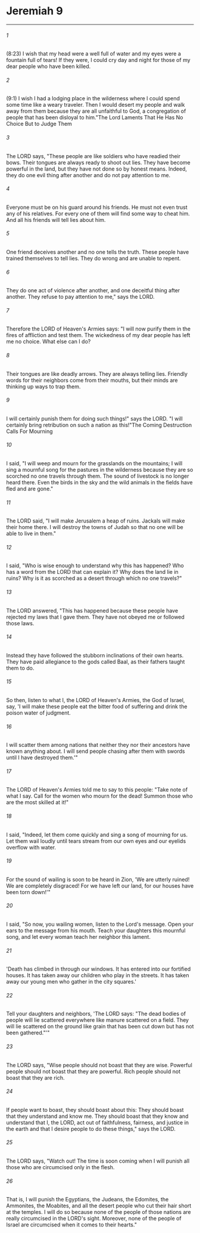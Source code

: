 # Jeremiah 9
***



###### 1 
(8:23) I wish that my head were a well full of water and my eyes were a fountain full of tears! If they were, I could cry day and night for those of my dear people who have been killed. 

###### 2 
(9:1) I wish I had a lodging place in the wilderness where I could spend some time like a weary traveler. Then I would desert my people and walk away from them because they are all unfaithful to God, a congregation of people that has been disloyal to him."The Lord Laments That He Has No Choice But to Judge Them 

###### 3 
The LORD says, "These people are like soldiers who have readied their bows. Their tongues are always ready to shoot out lies. They have become powerful in the land, but they have not done so by honest means. Indeed, they do one evil thing after another and do not pay attention to me. 

###### 4 
Everyone must be on his guard around his friends. He must not even trust any of his relatives. For every one of them will find some way to cheat him. And all his friends will tell lies about him. 

###### 5 
One friend deceives another and no one tells the truth. These people have trained themselves to tell lies. They do wrong and are unable to repent. 

###### 6 
They do one act of violence after another, and one deceitful thing after another. They refuse to pay attention to me," says the LORD. 

###### 7 
Therefore the LORD of Heaven's Armies says: "I will now purify them in the fires of affliction and test them. The wickedness of my dear people has left me no choice. What else can I do? 

###### 8 
Their tongues are like deadly arrows. They are always telling lies. Friendly words for their neighbors come from their mouths, but their minds are thinking up ways to trap them. 

###### 9 
I will certainly punish them for doing such things!" says the LORD. "I will certainly bring retribution on such a nation as this!"The Coming Destruction Calls For Mourning 

###### 10 
I said, "I will weep and mourn for the grasslands on the mountains; I will sing a mournful song for the pastures in the wilderness because they are so scorched no one travels through them. The sound of livestock is no longer heard there. Even the birds in the sky and the wild animals in the fields have fled and are gone." 

###### 11 
The LORD said, "I will make Jerusalem a heap of ruins. Jackals will make their home there. I will destroy the towns of Judah so that no one will be able to live in them." 

###### 12 
I said, "Who is wise enough to understand why this has happened? Who has a word from the LORD that can explain it? Why does the land lie in ruins? Why is it as scorched as a desert through which no one travels?" 

###### 13 
The LORD answered, "This has happened because these people have rejected my laws that I gave them. They have not obeyed me or followed those laws. 

###### 14 
Instead they have followed the stubborn inclinations of their own hearts. They have paid allegiance to the gods called Baal, as their fathers taught them to do. 

###### 15 
So then, listen to what I, the LORD of Heaven's Armies, the God of Israel, say, 'I will make these people eat the bitter food of suffering and drink the poison water of judgment. 

###### 16 
I will scatter them among nations that neither they nor their ancestors have known anything about. I will send people chasing after them with swords until I have destroyed them.'" 

###### 17 
The LORD of Heaven's Armies told me to say to this people: "Take note of what I say. Call for the women who mourn for the dead! Summon those who are the most skilled at it!" 

###### 18 
I said, "Indeed, let them come quickly and sing a song of mourning for us. Let them wail loudly until tears stream from our own eyes and our eyelids overflow with water. 

###### 19 
For the sound of wailing is soon to be heard in Zion, 'We are utterly ruined! We are completely disgraced! For we have left our land, for our houses have been torn down!'" 

###### 20 
I said, "So now, you wailing women, listen to the Lord's message. Open your ears to the message from his mouth. Teach your daughters this mournful song, and let every woman teach her neighbor this lament. 

###### 21 
'Death has climbed in through our windows. It has entered into our fortified houses. It has taken away our children who play in the streets. It has taken away our young men who gather in the city squares.' 

###### 22 
Tell your daughters and neighbors, 'The LORD says: "The dead bodies of people will lie scattered everywhere like manure scattered on a field. They will lie scattered on the ground like grain that has been cut down but has not been gathered."'" 

###### 23 
The LORD says, "Wise people should not boast that they are wise. Powerful people should not boast that they are powerful. Rich people should not boast that they are rich. 

###### 24 
If people want to boast, they should boast about this: They should boast that they understand and know me. They should boast that they know and understand that I, the LORD, act out of faithfulness, fairness, and justice in the earth and that I desire people to do these things," says the LORD. 

###### 25 
The LORD says, "Watch out! The time is soon coming when I will punish all those who are circumcised only in the flesh. 

###### 26 
That is, I will punish the Egyptians, the Judeans, the Edomites, the Ammonites, the Moabites, and all the desert people who cut their hair short at the temples. I will do so because none of the people of those nations are really circumcised in the LORD's sight. Moreover, none of the people of Israel are circumcised when it comes to their hearts."
